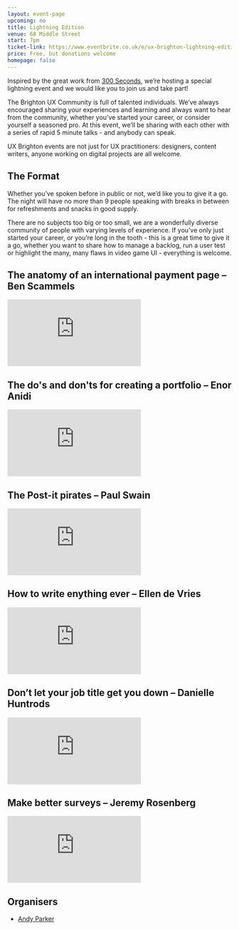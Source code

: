 ```yaml
---
layout: event-page
upcoming: no
title: Lightning Edition
venue: 68 Middle Street
start: 7pm
ticket-link: https://www.eventbrite.co.uk/e/ux-brighton-lightning-edition-tickets-19098567329
price: Free, but donations welcome
homepage: false
---
```


Inspired by the great work from [300 Seconds](300seconds.co.uk), we’re hosting a special lightning event and we would like you to join us and take part!

The Brighton UX Community is full of talented individuals. We’ve always encouraged sharing your experiences and learning and always want to hear from the community, whether you’ve started your career, or consider yourself a seasoned pro. At this event, we’ll be sharing with each other with a series of rapid 5 minute talks - and anybody can speak.

UX Brighton events are not just for UX practitioners: designers, content writers, anyone working on digital projects are all welcome.

## The Format
Whether you’ve spoken before in public or not, we’d like you to give it a go. The night will have no more than 9 people speaking with breaks in between for refreshments and snacks in good supply.

There are no subjects too big or too small, we are a wonderfully diverse community of people with varying levels of experience. If you’ve only just started your career, or you’re long in the tooth - this is a great time to give it a go, whether you want to share how to manage a backlog, run a user test or highlight the many, many flaws in video game UI - everything is welcome.

##  The anatomy of an international payment page – Ben Scammels
<div class="responsive-height-limiter"><div class="embed-container vga"><iframe src="https://www.youtube.com/embed/cwhX8TMM8Eo" frameborder="0" scrolling="no" allowfullscreen></iframe></div></div>

## The do's and don'ts for creating a portfolio – Enor Anidi
<div class="responsive-height-limiter"><div class="embed-container vga"><iframe src="https://www.youtube.com/embed/3c0X0SbDWiM" frameborder="0" scrolling="no" allowfullscreen></iframe></div></div>

## The Post-it pirates – Paul Swain
<div class="responsive-height-limiter"><div class="embed-container vga"><iframe src="https://www.youtube.com/embed/jcwPAvC7rKw" frameborder="0" scrolling="no" allowfullscreen></iframe></div></div>

## How to write enything ever – Ellen de Vries
<div class="responsive-height-limiter"><div class="embed-container vga"><iframe src="https://www.youtube.com/embed/OADqjKuJNyU" frameborder="0" scrolling="no" allowfullscreen></iframe></div></div>

## Don’t let your job title get you down – Danielle Huntrods
<div class="responsive-height-limiter"><div class="embed-container vga"><iframe src="https://www.youtube.com/embed/vHte5BUfVQs" frameborder="0" scrolling="no" allowfullscreen></iframe></div></div>

## Make better surveys – Jeremy Rosenberg
<div class="responsive-height-limiter"><div class="embed-container vga"><iframe src="https://www.youtube.com/embed/f0Qq2MX48w0" frameborder="0" scrolling="no" allowfullscreen></iframe></div></div>

## Organisers

- <a href="https://twitter.com/theavangelist">Andy Parker</a>
